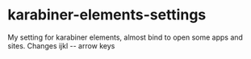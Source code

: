 # karabiner-elements-settings
My setting for karabiner elements, almost bind to open some apps and sites. Changes  ijkl -- arrow keys
